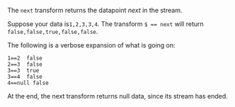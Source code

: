 The `next` transform returns the datapoint *next* in the stream.

Suppose your data is`1,2,3,3,4`. The transform `$ == next` will return `false,false,true,false,false`.


The following is a verbose expansion of what is going on:
```
1==2  false
2==3  false
3==3  true
3==4  false
4==null false
```

At the end, the next transform returns null data, since its stream has ended.
